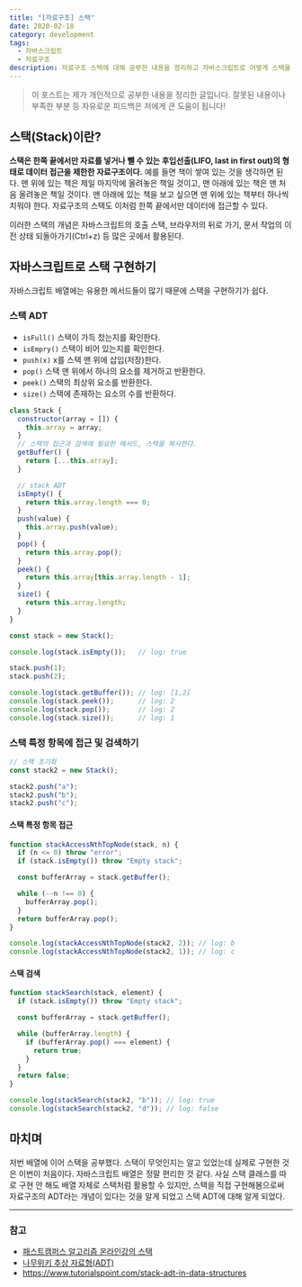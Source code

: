 ```yaml
---
title: "[자료구조] 스택"
date: 2020-02-18
category: development
tags:
  - 자바스크립트
  - 자료구조
description: 자료구조 스택에 대해 공부한 내용을 정리하고 자바스크립트로 어떻게 스택을 구현했는지 공유해본다.
---
```


> 이 포스트는 제가 개인적으로 공부한 내용을 정리한 글입니다. 잘못된 내용이나 부족한 부분 등 자유로운 피드백은 저에게 큰 도움이 됩니다!

## 스택(Stack)이란?

**스택은 한쪽 끝에서만 자료를 넣거나 뺄 수 있는 후입선출(LIFO, last in first out)의 형태로 데이터 접근을 제한한 자료구조이다.** 예를 들면 책이 쌓여 있는 것을 생각하면 된다. 맨 위에 있는 책은 제일 마지막에 올려놓은 책일 것이고, 맨 아래에 있는 책은 맨 처음 올려놓은 책일 것이다. 맨 아래에 있는 책을 보고 싶으면 맨 위에 있는 책부터 하나씩 치워야 한다. 자료구조의 스택도 이처럼 한쪽 끝에서만 데이터에 접근할 수 있다.

이러한 스택의 개념은 자바스크립트의 호출 스택, 브라우저의 뒤로 가기, 문서 작업의 이전 상태 되돌아가기(Ctrl+z) 등 많은 곳에서 활용된다.

## 자바스크립트로 스택 구현하기

자바스크립트 배열에는 유용한 메서드들이 많기 때문에 스택을 구현하기가 쉽다.

### 스택 ADT

- `isFull()` 스택이 가득 찼는지를 확인한다.
- `isEmpry()` 스택이 비어 있는지를 확인한다.
- `push(x)` x를 스택 맨 위에 삽입(저장)한다.
- `pop()` 스택 맨 위에서 하나의 요소를 제거하고 반환한다.
- `peek()` 스택의 최상위 요소를 반환한다.
- `size()` 스택에 존재하는 요소의 수를 반환하다.

```js
class Stack {
  constructor(array = []) {
    this.array = array;
  }
  // 스택의 접근과 검색에 필요한 메서드, 스택을 복사한다.
  getBuffer() {
    return [...this.array];
  }

  // stack ADT
  isEmpty() {
    return this.array.length === 0;
  }
  push(value) {
    this.array.push(value);
  }
  pop() {
    return this.array.pop();
  }
  peek() {
    return this.array[this.array.length - 1];
  }
  size() {
    return this.array.length;
  }
}

const stack = new Stack();

console.log(stack.isEmpty());   // log: true

stack.push(1);
stack.push(2);

console.log(stack.getBuffer()); // log: [1,2]
console.log(stack.peek());      // log: 2
console.log(stack.pop());       // log: 2
console.log(stack.size());      // log: 1
```

### 스택 특정 항목에 접근 및 검색하기

```js
// 스택 초기화
const stack2 = new Stack();

stack2.push("a");
stack2.push("b");
stack2.push("c");
```

#### 스택 특정 항목 접근

```js
function stackAccessNthTopNode(stack, n) {
  if (n <= 0) throw "error";
  if (stack.isEmpty()) throw "Empty stack";

  const bufferArray = stack.getBuffer();

  while (--n !== 0) {
    bufferArray.pop();
  }
  return bufferArray.pop();
}

console.log(stackAccessNthTopNode(stack2, 2)); // log: b
console.log(stackAccessNthTopNode(stack2, 1)); // log: c
```

#### 스택 검색

```js
function stackSearch(stack, element) {
  if (stack.isEmpty()) throw "Empty stack";

  const bufferArray = stack.getBuffer();

  while (bufferArray.length) {
    if (bufferArray.pop() === element) {
      return true;
    }
  }
  return false;
}

console.log(stackSearch(stack2, "b")); // log: true
console.log(stackSearch(stack2, "d")); // log: false
```

## 마치며

저번 배열에 이어 스택을 공부했다. 스택이 무엇인지는 알고 있었는데 실제로 구현한 것은 이번이 처음이다. 자바스크립트 배열은 정말 편리한 것 같다. 사실 스택 클래스를 따로 구현 안 해도 배열 자체로 스택처럼 활용할 수 있지만, 스택을 직접 구현해봄으로써 자료구조의 ADT라는 개념이 있다는 것을 알게 되었고 스택 ADT에 대해 알게 되었다.

---

### 참고

- [패스트캠퍼스 알고리즘 온라인강의 스택](https://www.fastcampus.co.kr/dev_online_algo/)
- [나무위키 추상 자료형(ADT)](https://ko.wikipedia.org/wiki/%EC%B6%94%EC%83%81_%EC%9E%90%EB%A3%8C%ED%98%95)
- https://www.tutorialspoint.com/stack-adt-in-data-structures
